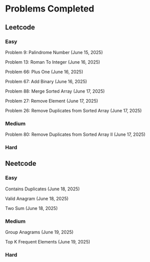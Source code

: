 # Problems Completed

## Leetcode

### Easy

Problem 9: Palindrome Number (June 15, 2025)

Problem 13: Roman To Integer (June 16, 2025)

Problem 66: Plus One (June 16, 2025)

Problem 67: Add Binary (June 16, 2025)

Problem 88: Merge Sorted Array (June 17, 2025)

Problem 27: Remove Element (June 17, 2025)

Problem 26: Remove Duplicates from Sorted Array (June 17, 2025)

### Medium

Problem 80: Remove Duplicates from Sorted Array II (June 17, 2025)

### Hard

## Neetcode

### Easy

Contains Duplicates (June 18, 2025)

Valid Anagram (June 18, 2025)

Two Sum (June 18, 2025)

### Medium

Group Anagrams (June 19, 2025)

Top K Frequent Elements (June 19, 2025)

### Hard